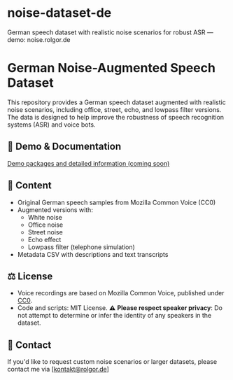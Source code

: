 # noise-dataset-de
German speech dataset with realistic noise scenarios for robust ASR — demo: noise.rolgor.de


# German Noise-Augmented Speech Dataset

This repository provides a German speech dataset augmented with realistic noise scenarios, including office, street, echo, and lowpass filter versions.  
The data is designed to help improve the robustness of speech recognition systems (ASR) and voice bots.

## 🔗 Demo & Documentation

[Demo packages and detailed information (coming soon)](https://noise.rolgor.de)

## 📄 Content

- Original German speech samples from Mozilla Common Voice (CC0)
- Augmented versions with:
  - White noise
  - Office noise
  - Street noise
  - Echo effect
  - Lowpass filter (telephone simulation)
- Metadata CSV with descriptions and text transcripts

## ⚖️ License

- Voice recordings are based on Mozilla Common Voice, published under [CC0](https://creativecommons.org/publicdomain/zero/1.0/).
- Code and scripts: MIT License.
⚠️ **Please respect speaker privacy**: Do not attempt to determine or infer the identity of any speakers in the dataset.

## 💬 Contact

If you'd like to request custom noise scenarios or larger datasets, please contact me via [kontakt@rolgor.de]

